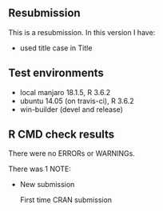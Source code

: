 ## Resubmission
This is a resubmission. In this version I have:

* used title case in Title 

## Test environments
* local manjaro 18.1.5, R 3.6.2
* ubuntu 14.05 (on travis-ci), R 3.6.2
* win-builder (devel and release)

## R CMD check results
There were no ERRORs or WARNINGs. 

There was 1 NOTE:

* New submission

  First time CRAN submission
